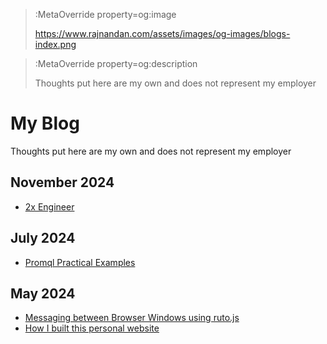 > :MetaOverride property=og:image
>
> https://www.rajnandan.com/assets/images/og-images/blogs-index.png

> :MetaOverride property=og:description
>
> Thoughts put here are my own and does not represent my employer

# My Blog

Thoughts put here are my own and does not represent my employer

## November 2024

-   [2x Engineer](/blogs/nov-2024/2x-engineer)

## July 2024

-   [Promql Practical Examples](/blogs/jul-2024/promql)

## May 2024

-   [Messaging between Browser Windows using ruto.js](/blogs/may-2024/browser-window-mq)
-   [How I built this personal website](/blogs/may-2024/setting-up-rajnandan)
